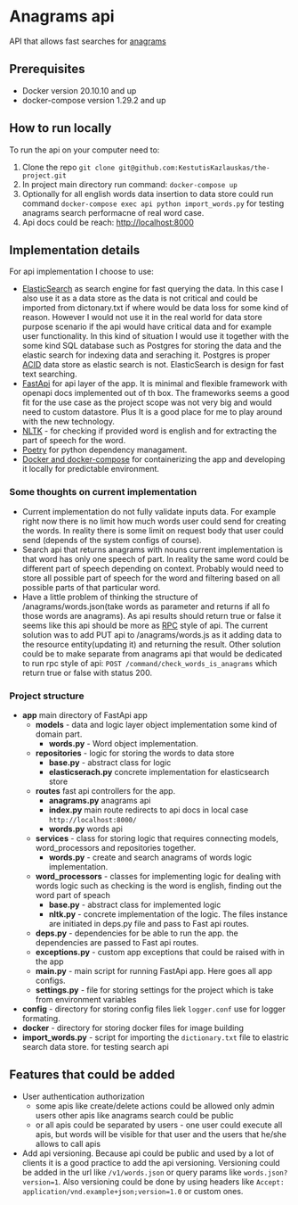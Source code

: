 # Anagrams api

API that allows fast searches for [anagrams](https://en.wikipedia.org/wiki/Anagram)

## Prerequisites

- Docker version 20.10.10 and up
- docker-compose version 1.29.2 and up

## How to run locally

To run the api on your computer need to:

1. Clone the repo `git clone git@github.com:KestutisKazlauskas/the-project.git`
2. In project main directory run command: `docker-compose up`
3. Optionally for all  english words data insertion to data store could run command `docker-compose exec api python import_words.py` for testing anagrams search performacne of real word case.
4. Api docs could be reach: [http://localhost:8000](http://localhost:8000)

## Implementation details

For api implementation I choose to use:
- [ElasticSearch](https://www.elastic.co/what-is/elasticsearch) as search engine for fast querying the data. 
In this case I also use it as a data store as the data is not critical and could be imported from dictonary.txt if where would be data loss for some kind of reason.
However I would not use it in the real world for data store purpose scenario if the api would have critical data and for example user functionality.
In this kind of situation I would use it together with the some kind SQL database such as Postgres for storing the data and the elastic search for indexing data and seraching it.
Postgres is proper [ACID](https://en.wikipedia.org/wiki/ACID) data store as elastic search is not. ElasticSearch is design for fast text searching.
- [FastApi](https://fastapi.tiangolo.com/) for api layer of the app. It is minimal and flexible framework with openapi docs implemented out of th box. 
The frameworks seems a good fit for the use case as the project scope was not very big and would need to custom datastore. 
Plus It is a good place for me to play around with the new technology.
- [NLTK](https://www.nltk.org/) - for checking if provided word is english and for extracting the part of speech for the word.
- [Poetry](https://python-poetry.org/) for python dependency managament.
- [Docker and docker-compose](https://docs.docker.com/compose/install/) for containerizing the app and developing it locally for predictable environment.

### Some thoughts on current implementation

- Current implementation do not fully validate inputs data. For example right now there is no limit how much words user could send for creating the words. 
In reality there is some limit on request body that user could send (depends of the system configs of course).
- Search api that returns anagrams with nouns current implementation is that word has only one speech of part. In reality the same word could be 
different part of speech depending on context. Probably would need to store all possible part of speech for the word and filtering based on all possible parts of that particular word.
- Have a little problem of thinking the structure of /anagrams/words.json(take words as parameter and returns if all fo those words are anagrams).
As api results should return true or false it seems like this api should be more as [RPC](https://en.wikipedia.org/wiki/Remote_procedure_call) style of api. 
The current solution was to add PUT api to /anagrams/words.js as it adding data to the resource entity(updating it) and returning the result.
Other solution could be to make separate from anagrams api that would be dedicated to run rpc style of api: `POST /command/check_words_is_anagrams` which return true or false with status 200. 

### Project structure

- **app** main directory of FastApi app
  - **models** - data and logic layer object implementation some kind of domain part. 
    - **words.py** - Word object implementation.
  - **repositories** - logic for storing the words to data store
    - **base.py** - abstract class for logic
    - **elasticserach.py** concrete implementation for elasticsearch store
  - **routes** fast api controllers for the app.
    - **anagrams.py** anagrams api
    - **index.py** main route redirects to api docs in local case `http://localhost:8000/`
    - **words.py** words api 
  - **services** - class for storing logic that requires connecting models, word_processors and repositories together.
    - **words.py** - create and search anagrams of words logic implementation.
  - **word_processors** - classes for implementing logic for dealing with words logic such as checking is the word is english, finding out the word part of speach
    - **base.py** - abstract class for implemented logic 
    - **nltk.py** - concrete implementation of the logic. The files instance are initiated in deps.py file and pass to Fast api routes.
  - **deps.py** - dependencies for be able to run the app. the dependencies are passed to Fast api routes.
  - **exceptions.py** - custom app exceptions that could be raised with in the app
  - **main.py** - main script for running FastApi app. Here goes all app configs.
  - **settings.py** - file for storing settings for the project which is take from environment variables
- **config** - directory for storing config files liek `logger.conf` use for logger formating.
- **docker** - directory for storing docker files for image building
- **import_words.py** - script for importing the `dictionary.txt` file to elastric search data store. for testing search api

## Features that could be added

- User authentication authorization 
  - some apis like create/delete actions could be allowed only admin users other apis like anagrams search could be public
  - or all apis could be separated by users - one user could execute all apis, but words will be visible for that user and the users that he/she allows to call apis
- Add api versioning. Because api could be public and used by a lot of clients it is a good practice to add 
the api versioning. Versioning could be added in the url like `/v1/words.json` or query params like `words.json?version=1`. 
Also versioning could be done by using headers like `Accept: application/vnd.example+json;version=1.0` or custom ones.